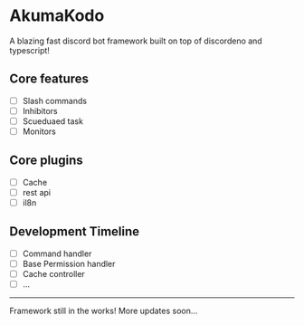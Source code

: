 # AkumaKodo

A blazing fast discord bot framework built on top of discordeno and typescript!

## Core features 

- [ ] Slash commands
- [ ] Inhibitors
- [ ] Scueduaed task
- [ ] Monitors

## Core plugins

- [ ] Cache
- [ ] rest api
- [ ] il8n

## Development Timeline

- [ ] Command handler
- [ ] Base Permission handler
- [ ] Cache controller
- [ ] ...

- - - 

Framework still in the works! More updates soon...
